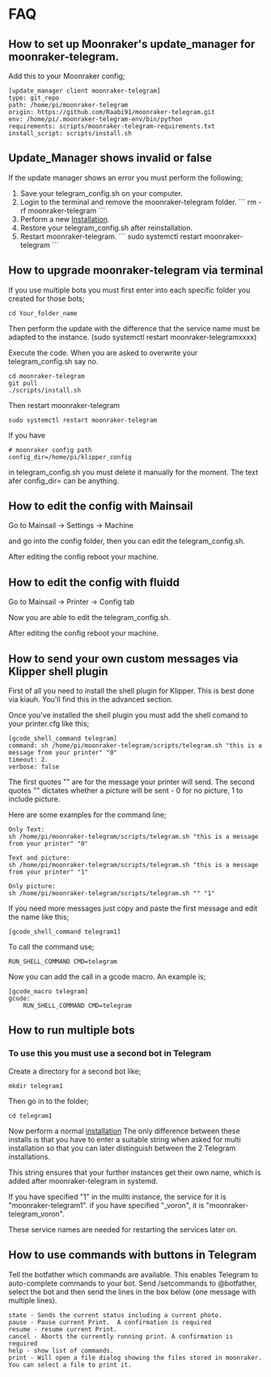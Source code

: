 # FAQ

## How to set up Moonraker's update_manager for moonraker-telegram.

Add this to your Moonraker config;

```
[update_manager client moonraker-telegram]
type: git_repo
path: /home/pi/moonraker-telegram
origin: https://github.com/Raabi91/moonraker-telegram.git
env: /home/pi/.moonraker-telegram-env/bin/python
requirements: scripts/moonraker-telegram-requirements.txt
install_script: scripts/install.sh
```

## Update_Manager shows invalid or false

If the update manager shows an error you must perform the following;

1.  Save your telegram_config.sh on your computer.
2.  Login to the terminal and remove the moonraker-telegram folder.
    ´´´
    rm -rf moonraker-telegram
    ´´´
3.  Perform a new [Installation](https://github.com/Raabi91/moonraker-telegram/blob/main/docs/Installation.md).
4.  Restore your telegram_config.sh after reinstallation.
5.  Restart moonraker-telegram.
    ´´´
    sudo systemctl restart moonraker-telegram
    ´´´

## How to upgrade moonraker-telegram via terminal

If you use multiple bots you must first enter into each specific folder you created for those bots;

```
cd Your_folder_name
```

Then perform the update with the difference that the service name must be adapted to the instance. (sudo systemctl restart moonraker-telegramxxxx)

Execute the code. When you are asked to overwrite your telegram_config.sh say no.

```
cd moonraker-telegram
git pull
./scripts/install.sh
```

Then restart moonraker-telegram

```
sudo systemctl restart moonraker-telegram
```

If you have

```
# moonraker config path
config_dir=/home/pi/klipper_config
```

in telegram_config.sh you must delete it manually for the moment. The text afer config_dir= can be anything.

## How to edit the config with Mainsail

Go to Mainsail -> Settings -> Machine

and go into the config folder, then you can edit the telegram_config.sh.

After editing the config reboot your machine.

## How to edit the config with fluidd

Go to Mainsail -> Printer -> Config tab

Now you are able to edit the telegram_config.sh.

After editing the config reboot your machine.

## How to send your own custom messages via Klipper shell plugin

First of all you need to install the shell plugin for Klipper.
This is best done via kiauh. You'll find this in the advanced section.

Once you've installed the shell plugin you must add the shell comand to your printer.cfg like this;

```
[gcode_shell_command telegram]
command: sh /home/pi/moonraker-telegram/scripts/telegram.sh "this is a message from your printer" "0"
timeout: 2.
verbose: false
```

The first quotes "" are for the message your printer will send. The second quotes "" dictates whether a picture will be sent - 0 for no picture, 1 to include picture.

Here are some examples for the command line;

```
Only Text:
sh /home/pi/moonraker-telegram/scripts/telegram.sh "this is a message from your printer" "0"

Text and picture:
sh /home/pi/moonraker-telegram/scripts/telegram.sh "this is a message from your printer" "1"

Only picture:
sh /home/pi/moonraker-telegram/scripts/telegram.sh "" "1"
```

If you need more messages just copy and paste the first message and edit the name like this;

```
[gcode_shell_command telegram1]
```

To call the command use;

```
RUN_SHELL_COMMAND CMD=telegram
```

Now you can add the call in a gcode macro. An example is;

```
[gcode_macro telegram]
gcode:
    RUN_SHELL_COMMAND CMD=telegram
```

## How to run multiple bots

### To use this you must use a second bot in Telegram

Create a directory for a second bot like;

```
mkdir telegram1
```

Then go in to the folder;

```
cd telegram1
```

Now perform a normal [installation](https://github.com/Raabi91/moonraker-telegram/blob/main/README.md)
The only difference between these installs is that you have to enter a suitable string when asked for multi installation so that you can later distinguish between the 2 Telegram installations.

This string ensures that your further instances get their own name, which is added after moonraker-telegram in systemd.

If you have specified "1" in the mullti instance, the service for it is "moonraker-telegram1". if you have specified "\_voron", it is "moonraker-telegram_voron".

These service names are needed for restarting the services later on.

## How to use commands with buttons in Telegram

Tell the botfather which commands are available. This enables Telegram to auto-complete commands to your bot. Send /setcommands to @botfather, select the bot and then send the lines in the box below (one message with multiple lines).

```
state - Sends the current status including a current photo.
pause - Pause current Print.  A confirmation is required
resume - resume current Print.
cancel - Aborts the currently running print. A confirmation is required
help - show list of commands.
print - Will open a file dialog showing the files stored in moonraker. You can select a file to print it.
```
